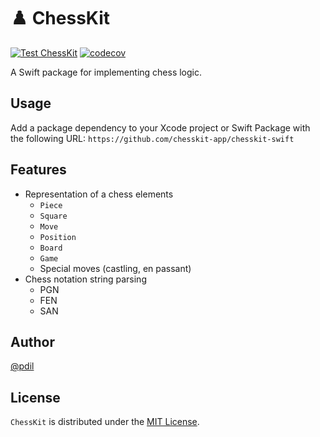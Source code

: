 # ♟️ ChessKit

[![Test ChessKit](https://github.com/chesskit-app/chesskit-swift/actions/workflows/test-chesskit.yml/badge.svg)](https://github.com/chesskit-app/chesskit-swift/actions/workflows/test-chesskit.yml) [![codecov](https://codecov.io/gh/chesskit-app/chesskit-swift/branch/master/graph/badge.svg?token=676EP0N8XF)](https://codecov.io/gh/chesskit-app/chesskit-swift)

A Swift package for implementing chess logic.

## Usage

Add a package dependency to your Xcode project or Swift Package with the following URL:
`https://github.com/chesskit-app/chesskit-swift`

## Features

- Representation of a chess elements
    - `Piece`
    - `Square`
    - `Move`
    - `Position`
    - `Board`
    - `Game`
    - Special moves (castling, en passant)
- Chess notation string parsing
    - PGN
    - FEN
    - SAN

## Author

[@pdil](https://github.com/pdil)

## License

`ChessKit` is distributed under the [MIT License](https://github.com/chesskit-app/chesskit-swift/blob/master/LICENSE).
